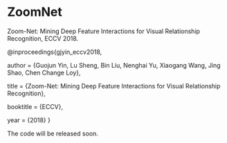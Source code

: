 # ZoomNet

Zoom-Net: Mining Deep Feature Interactions for Visual Relationship Recognition, ECCV 2018.

@inproceedings{gjyin_eccv2018,

 author = {Guojun Yin, Lu Sheng, Bin Liu, Nenghai Yu, Xiaogang Wang, Jing Shao, Chen Change Loy},
 
 title = {Zoom-Net: Mining Deep Feature Interactions for Visual Relationship Recognition},
 
 booktitle = {ECCV},
 
 year = {2018}
}

The code will be released soon.
